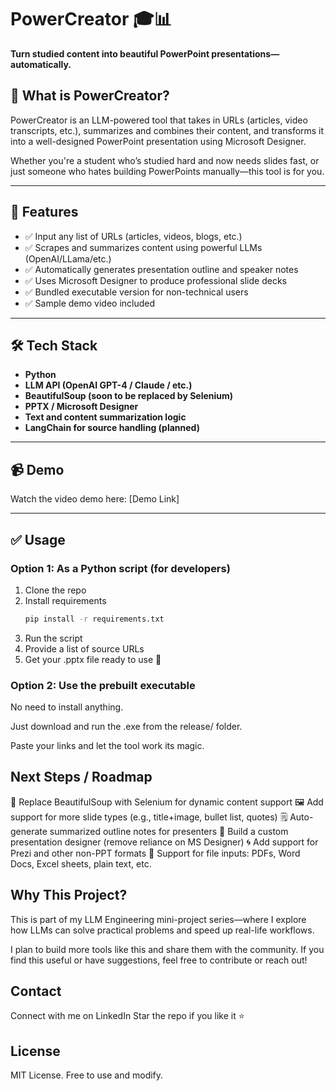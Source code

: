# PowerCreator 🎓📊

**Turn studied content into beautiful PowerPoint presentations—automatically.**

## 🚀 What is PowerCreator?

PowerCreator is an LLM-powered tool that takes in URLs (articles, video transcripts, etc.), summarizes and combines their content, and transforms it into a well-designed PowerPoint presentation using Microsoft Designer.

Whether you're a student who’s studied hard and now needs slides fast, or just someone who hates building PowerPoints manually—this tool is for you.

---

## 🔧 Features

- ✅ Input any list of URLs (articles, videos, blogs, etc.)
- ✅ Scrapes and summarizes content using powerful LLMs (OpenAI/LLama/etc.)
- ✅ Automatically generates presentation outline and speaker notes
- ✅ Uses Microsoft Designer to produce professional slide decks
- ✅ Bundled executable version for non-technical users
- ✅ Sample demo video included

---

## 🛠 Tech Stack

- **Python**
- **LLM API (OpenAI GPT-4 / Claude / etc.)**
- **BeautifulSoup (soon to be replaced by Selenium)**
- **PPTX / Microsoft Designer**
- **Text and content summarization logic**
- **LangChain for source handling (planned)**

---

## 📹 Demo

Watch the video demo here: [Demo Link]

---

## ✅ Usage

### Option 1: As a Python script (for developers)
1. Clone the repo
2. Install requirements  
   ```bash
   pip install -r requirements.txt


3. Run the script
4. Provide a list of source URLs
5. Get your .pptx file ready to use 🎉

### Option 2: Use the prebuilt executable
No need to install anything.

Just download and run the .exe from the release/ folder.

Paste your links and let the tool work its magic.

## Next Steps / Roadmap
🔁 Replace BeautifulSoup with Selenium for dynamic content support
🖼 Add support for more slide types (e.g., title+image, bullet list, quotes)
🗒 Auto-generate summarized outline notes for presenters
🎨 Build a custom presentation designer (remove reliance on MS Designer)
🌀 Add support for Prezi and other non-PPT formats
📂 Support for file inputs: PDFs, Word Docs, Excel sheets, plain text, etc.

## Why This Project?
This is part of my LLM Engineering mini-project series—where I explore how LLMs can solve practical problems and speed up real-life workflows.

I plan to build more tools like this and share them with the community. If you find this useful or have suggestions, feel free to contribute or reach out!

## Contact
Connect with me on LinkedIn
Star the repo if you like it ⭐

## License
MIT License. Free to use and modify.

